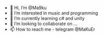 - 👋 Hi, I’m @Ma9ku
- 👀 I’m interested in music and programming
- 🌱 I’m currently learning c# and unity
- 💞️ I’m looking to collaborate on ...
- 📫 How to reach me - telegram @MaKuEr

<!---
Ma9ku/Ma9ku is a ✨ special ✨ repository because its `README.md` (this file) appears on your GitHub profile.
You can click the Preview link to take a look at your changes.
--->
